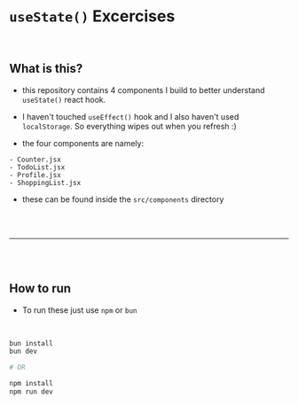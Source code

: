 # `useState()` Excercises


<br>

## What is this?

- this repository contains 4 components I build to better understand `useState()` react hook.

- I haven't touched `useEffect()` hook and I also haven't used `localStorage`. So everything wipes out when you refresh :)

- the four components are namely:

```
- Counter.jsx
- TodoList.jsx
- Profile.jsx
- ShoppingList.jsx
```

- these can be found inside the `src/components` directory

<br>
<br>

---

<br>
<br>

## How to run

- To run these just use `npm` or `bun`

<br>

```bash
bun install
bun dev

# OR

npm install
npm run dev
```


